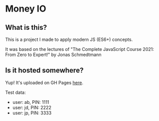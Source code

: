 # Money IO

## What is this?

This is a project I made to apply modern JS (ES6+) concepts.

It was based on the lectures of "The Complete JavaScript Course 2021: From Zero to Expert!" by Jonas Schmedtmann

## Is it hosted somewhere?

Yup! It's uploaded on GH Pages [here](https://mfigueira.github.io/money-io/).

Test data:

- user: ab, PIN: 1111
- user: jd, PIN: 2222
- user: jp, PIN: 3333
